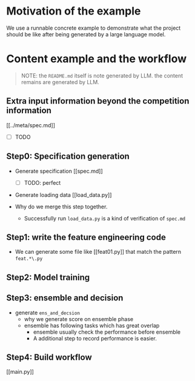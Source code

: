 # Motivation of the example
We use a runnable concrete example to demonstrate what the project should be like after being generated by a large language model.


# Content example and the workflow

> NOTE: the `README.md` itself is note generated by LLM. the content remains are generated by LLM.
>


## Extra input information beyond the competition information

[[../meta/spec.md]]
- [ ] TODO

## Step0: Specification generation

- Generate specification
  [[spec.md]]
  - [ ] TODO: perfect
- Generate loading data
  [[load_data.py]]

- Why do we merge this step together.
  - Successfully run `load_data.py` is a kind of verification of `spec.md`


## Step1: write the feature engineering code
- We can generate some file like [[feat01.py]] that match the pattern `feat.*\.py`

## Step2: Model training


## Step3: ensemble and decision
- generate `ens_and_decsion`
  - why we generate score on ensemble phase
  - ensemble has following tasks which has great overlap 
    - ensemble usually check the performance before ensemble
    - A additional step to record performance is easier.

## Step4: Build workflow

[[main.py]]
